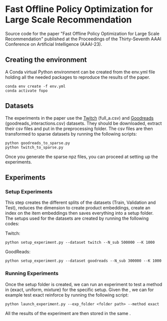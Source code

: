 # Fast Offline Policy Optimization for Large Scale Recommendation

Source code for the paper "Fast Offline Policy Optimization for Large Scale Recommendation" published at the Proceedings of the Thirty-Seventh AAAI Conference on Artificial Intelligence (AAAI-23).

## Creating the environment

A Conda virtual Python environment can be created from the env.yml file holding all the needed packages to reproduce the results of the paper.

    conda env create -f env.yml
    conda activate fopo
    
## Datasets

The experiments in the paper use the [Twitch](https://cseweb.ucsd.edu/~jmcauley/datasets.html#twitch) (full_a.csv) and [Goodreads](https://sites.google.com/eng.ucsd.edu/ucsdbookgraph/shelves) (goodreads_interactions.csv) datasets. They should be downloaded, extract their csv files and put in the preprocessing folder. The csv files are then transformed to sparse datasets by running the following scripts:

    python goodreads_to_sparse.py
    python twitch_to_sparse.py

Once you generate the sparse npz files, you can proceed at setting up the experiments.

## Experiments

### Setup Experiments

This step creates the different splits of the datasets (Train, Validation and Test), reduces the dimension to create product embeddings, create an index on the item embeddings then saves everything into a setup folder. The setups used for the datasets are created by running the following codes:

Twitch:

    python setup_experiment.py --dataset twitch --N_sub 500000 --K 1000
    
GoodReads:

    python setup_experiment.py --dataset goodreads --N_sub 300000 --K 1000
    
### Running Experiments

Once the setup folder is created, we can run an experiment to test a method in {exact, uniform, mixture} for the specific setup. Given the <folder path>, we can for example test exact reinforce by running the following script:
    
    python launch_experiment.py --exp_folder <folder path> --method exact
    
All the results of the experiment are then stored in the same <folder path>.
    

    
    
    
    






